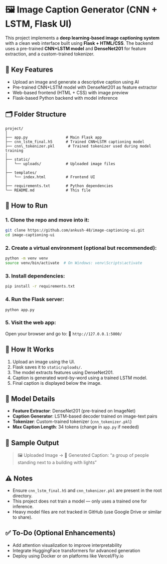 # 🖼️ Image Caption Generator (CNN + LSTM, Flask UI)

This project implements a **deep learning-based image captioning system** with a clean web interface built using **Flask + HTML/CSS**. The backend uses a pre-trained **CNN+LSTM model** and **DenseNet201** for feature extraction, and a custom-trained tokenizer.

## 🧠 Key Features

- Upload an image and generate a descriptive caption using AI
- Pre-trained CNN+LSTM model with DenseNet201 as feature extractor
- Web-based frontend (HTML + CSS) with image preview
- Flask-based Python backend with model inference

## 🗂️ Folder Structure

```
project/
│
├── app.py                 # Main Flask app
├── cnn_lstm_final.h5      # Trained CNN+LSTM captioning model
├── cnn\_tokenizer.pkl      # Trained tokenizer used during model training
│
├── static/
│   └── uploads/           # Uploaded image files
│
├── templates/
│   └── index.html         # Frontend UI
│
├── requirements.txt       # Python dependencies
└── README.md              # This file

```

## 🚀 How to Run

### 1. Clone the repo and move into it:

```bash
git clone https://github.com/ankush-48/image-captioning-ui.git
cd image-captioning-ui 
````

### 2. Create a virtual environment (optional but recommended):

```bash
python -m venv venv
source venv/bin/activate  # On Windows: venv\Scripts\activate
```

### 3. Install dependencies:

```bash
pip install -r requirements.txt
```

### 4. Run the Flask server:

```bash
python app.py
```

### 5. Visit the web app:

Open your browser and go to:
📍 `http://127.0.0.1:5000/`

## 🧠 How It Works

1. Upload an image using the UI.
2. Flask saves it to `static/uploads/`.
3. The model extracts features using DenseNet201.
4. Caption is generated word-by-word using a trained LSTM model.
5. Final caption is displayed below the image.

## 📝 Model Details

* **Feature Extractor**: DenseNet201 (pre-trained on ImageNet)
* **Caption Generator**: LSTM-based decoder trained on image-text pairs
* **Tokenizer**: Custom-trained tokenizer (`cnn_tokenizer.pkl`)
* **Max Caption Length**: 34 tokens (change in `app.py` if needed)

## 🧪 Sample Output

> 🖼️ Uploaded Image → 📝 Generated Caption:
> “a group of people standing next to a building with lights”

## ⚠️ Notes

* Ensure `cnn_lstm_final.h5` and `cnn_tokenizer.pkl` are present in the root directory.
* This project does not train a model — only uses a trained one for inference.
* Heavy model files are not tracked in GitHub (use Google Drive or similar to share).

## ✅ To-Do (Optional Enhancements)

* Add attention visualization to improve interpretability
* Integrate HuggingFace transformers for advanced generation
* Deploy using Docker or on platforms like Vercel/Fly.io
